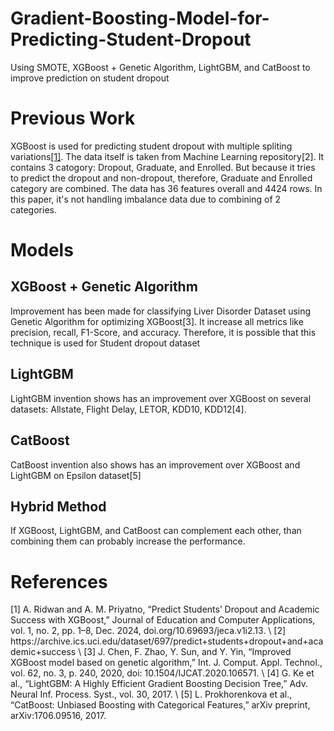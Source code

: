 # Gradient-Boosting-Model-for-Predicting-Student-Dropout
Using SMOTE, XGBoost + Genetic Algorithm, LightGBM, and CatBoost to improve prediction on student dropout
# Previous Work
XGBoost is used for predicting student dropout with multiple spliting variations[[1]](#ref1). The data itself is taken from Machine Learning repository[2]. It contains 3 catogory: Dropout, Graduate, and Enrolled. But because it tries to predict the dropout and non-dropout, therefore, Graduate and Enrolled category are combined. The data has 36 features overall and 4424 rows. In this paper, it's not handling imbalance data due to combining of 2 categories.
# Models
## XGBoost + Genetic Algorithm
Improvement has been made for classifying Liver Disorder Dataset using Genetic Algorithm for optimizing XGBoost[3]. It increase all metrics like precision, recall, F1-Score, and accuracy. Therefore, it is possible that this technique is used for Student dropout dataset
## LightGBM
LightGBM invention shows has an improvement over XGBoost on several datasets: Allstate, Flight Delay, LETOR, KDD10, KDD12[4].
## CatBoost
CatBoost invention also shows has an improvement over XGBoost and LightGBM on Epsilon dataset[5]
## Hybrid Method
If XGBoost, LightGBM, and CatBoost can complement each other, than combining them can probably increase the performance.
# References
<a id="ref1"/>
[1] A. Ridwan and A. M. Priyatno, “Predict Students’ Dropout and Academic Success with XGBoost,” Journal of Education and Computer Applications, vol. 1, no. 2, pp. 1–8, Dec. 2024, doi.org/10.69693/jeca.v1i2.13. \
[2] https://archive.ics.uci.edu/dataset/697/predict+students+dropout+and+academic+success \
[3] J. Chen, F. Zhao, Y. Sun, and Y. Yin, “Improved XGBoost model based on genetic algorithm,” Int. J. Comput. Appl. Technol., vol. 62, no. 3, p. 240, 2020, doi: 10.1504/IJCAT.2020.106571. \
[4] G. Ke et al., “LightGBM: A Highly Efficient Gradient Boosting Decision Tree,” Adv. Neural Inf. Process. Syst., vol. 30, 2017. \
[5] L. Prokhorenkova et al., “CatBoost: Unbiased Boosting with Categorical Features,” arXiv preprint, arXiv:1706.09516, 2017.
